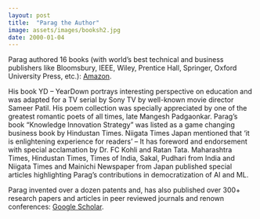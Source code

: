 ```yaml
---
layout: post
title:  "Parag the Author"
image: assets/images/booksh2.jpg
date: 2000-01-04
---
```



Parag authored 16 books (with world’s best technical and business publishers like Bloomsbury, IEEE, Wiley, Prentice Hall, Springer, Oxford University Press, etc.): [Amazon](https://www.amazon.in/Parag-Kulkarni/e/B002U66T7K). 

His book YD – YearDown portrays interesting perspective on education and was adapted for a TV serial by Sony TV by well-known movie director Sameer Patil. His poem collection was specially appreciated by one of the greatest romantic poets of all times, late Mangesh Padgaonkar. Parag’s book “Knowledge Innovation Strategy” was listed as a game changing business book by Hindustan Times. Niigata Times Japan mentioned that ‘it is enlightening experience for readers’ – It has foreword and endorsement with special acclamation by Dr. FC Kohli and Ratan Tata. Maharashtra Times, Hindustan Times, Times of India, Sakal, Pudhari from India and Niigata Times and Mainichi Newspaper from Japan published special articles highlighting Parag’s contributions in democratization of AI and ML.

Parag invented over a dozen patents and, has also published over 300+ research papers and articles in peer reviewed journals and renown conferences: [Google Scholar](https://scholar.google.co.in/citations?user=dvi_iwEAAAAJ&hl=en). 
